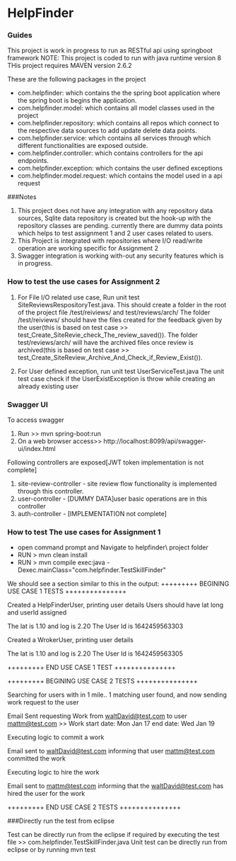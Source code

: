 # HelpFinder 

### Guides
This project is work in progress to run as RESTful api using springboot framework
NOTE:
This project is coded to run with java runtime version 8
THis project requires MAVEN version 2.6.2

These are the following packages in the project
* com.helpfinder: which contains the the spring boot application where the spring boot is begins the application.
* com.helpfinder.model: which contains all model classes used in the project
* com.helpfinder.repository: which contains all repos which connect to the respective data sources to add update delete data points.
* com.helpfinder.service: which contains all services through which different functionalities are exposed outside.
* com.helpfinder.controller: which contains controllers for the api endpoints.
* com.helpfinder.exception: which contains the user defined exceptions
* com.helpfinder.model.request: which contains the model used in a api request 

###Notes
1) This project does not have any integration with any repository data sources, Sqlite data repository is created but the hook-up with the repository classes are pending. currently there are dummy data points which helps to test assignment 1 and 2 user cases related to users.
2) This Project is integrated with repositories where I/O read/write operation are working specific for Assignment 2
3) Swagger integration is working with-out any security features which is in progress.

### How to test the use cases for Assignment 2 ###

1) For File I/O related use case, Run unit test SiteReviewsRespositoryTest.java.
This should create a folder in the root of the project file /test/reiviews/ and test/reviews/arch/
The folder /test/reiviews/ should have the files created for the feedback given by the user(this is based on test case >> test_Create_SiteRevie_check_The_review_saved()).
The folder test/reviews/arch/ will have the archived files once review is archived(this is based on test case >> test_Create_SiteReview_Archive_And_Check_if_Review_Exist()).

2) For User defined exception, run unit test UserServiceTest.java
The unit test case check if the UserExistException is throw while creating an already existing user

### Swagger UI ###
To access swagger 
1) Run >> mvn spring-boot:run
2) On a web browser access>> http://localhost:8099/api/swagger-ui/index.html


Following controllers are exposed[JWT token implementation is not complete]
1) site-review-controller - site review flow functionality is implemented through this controller.
2) user-controller - [DUMMY DATA]user basic operations are in this controller
3) auth-controller - [IMPLEMENTATION not complete]


### How to test The use cases for Assignment 1 ###


* open command prompt and Navigate to helpfinder\ project folder
* RUN > mvn clean install
* RUN > mvn compile exec:java -Dexec.mainClass="com.helpfinder.TestSkillFinder"

We should see a section similar to this in the output:
+++++++++ BEGINING USE CASE 1 TESTS +++++++++++++++

Created a HelpFinderUser, printing user details
Users should have lat long and userId assigned

The lat is 1.10 and log is 2.20
The User Id is 1642459563303

Created a WrokerUser, printing user details

The lat is 1.10 and log is 2.20
The User Id is 1642459563305

+++++++++ END USE CASE 1 TEST +++++++++++++++


+++++++++ BEGINING USE CASE 2 TESTS +++++++++++++++

Searching for users with in 1 mile..
1 matching user found, and now sending work request to the user

Email Sent requesting Work from waltDavid@test.com to user mattm@test.com >>
 Work start date: Mon Jan 17 end date: Wed Jan 19

Executing logic to commit a work

Email sent to waltDavid@test.com informing that user mattm@test.com committed the work

Executing logic to hire the work

Email sent to mattm@test.com informing that the waltDavid@test.com has hired the user for the work

+++++++++ END USE CASE 2 TESTS +++++++++++++++

###Directly run the test from eclipse

Test can be directly run from the eclipse if required by executing the test file >> com.helpfinder.TestSkillFinder.java
Unit test can be directly run from eclipse or by running mvn test
